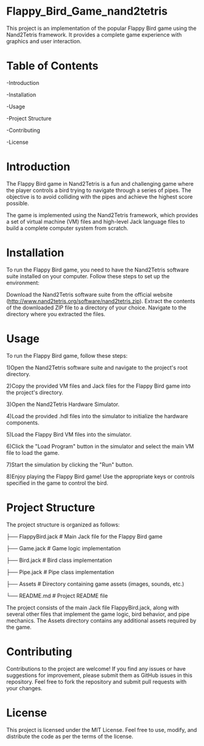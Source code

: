 # Flappy_Bird_Game_nand2tetris

This project is an implementation of the popular Flappy Bird game using the Nand2Tetris framework. 
It provides a complete game experience with graphics and user interaction.



 # Table of Contents
 
  -Introduction
  
  -Installation
  
  -Usage
  
  -Project Structure
  
  -Contributing
  
  -License




# Introduction
 
The Flappy Bird game in Nand2Tetris is a fun and challenging game where the player controls a bird trying to navigate through a series of pipes.
The objective is to avoid colliding with the pipes and achieve the highest score possible.

The game is implemented using the Nand2Tetris framework, which provides a set of virtual machine (VM) files and high-level Jack language files
to build a complete computer system from scratch.




# Installation

To run the Flappy Bird game, you need to have the Nand2Tetris software suite installed on your computer. Follow these steps to set up the environment:

Download the Nand2Tetris software suite from the official website (http://www.nand2tetris.org/software/nand2tetris.zip).
Extract the contents of the downloaded ZIP file to a directory of your choice.
Navigate to the directory where you extracted the files.




# Usage

To run the Flappy Bird game, follow these steps:

 1)Open the Nand2Tetris software suite and navigate to the project's root directory.
 
 2)Copy the provided VM files and Jack files for the Flappy Bird game into the project's directory.
 
 3)Open the Nand2Tetris Hardware Simulator.
 
 4)Load the provided .hdl files into the simulator to initialize the hardware components.
 
 5)Load the Flappy Bird VM files into the simulator.
 
 6)Click the "Load Program" button in the simulator and select the main VM file to load the game.
 
 7)Start the simulation by clicking the "Run" button.
 
 8)Enjoy playing the Flappy Bird game! Use the appropriate keys or controls specified in the game to control the bird.
 




# Project Structure

The project structure is organized as follows:


 ├── FlappyBird.jack       # Main Jack file for the Flappy Bird game
 
 ├── Game.jack             # Game logic implementation
 
 ├── Bird.jack             # Bird class implementation
 
 ├── Pipe.jack             # Pipe class implementation
 
 ├── Assets                # Directory containing game assets (images, sounds, etc.)
 
 └── README.md             # Project README file

The project consists of the main Jack file FlappyBird.jack, along with several other files that implement the game logic, bird behavior, and pipe mechanics. 
The Assets directory contains any additional assets required by the game.





# Contributing

Contributions to the project are welcome! If you find any issues or have suggestions for improvement, please submit them as GitHub issues in this repository.
Feel free to fork the repository and submit pull requests with your changes.




# License

This project is licensed under the MIT License. Feel free to use, modify, and distribute the code as per the terms of the license.
